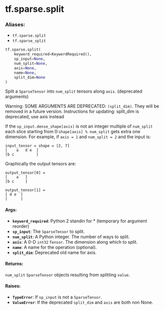 <div itemscope itemtype="http://developers.google.com/ReferenceObject">
<meta itemprop="name" content="tf.sparse.split" />
<meta itemprop="path" content="Stable" />
</div>

# tf.sparse.split

### Aliases:

* `tf.sparse.split`
* `tf.sparse_split`

``` python
tf.sparse.split(
    keyword_required=KeywordRequired(),
    sp_input=None,
    num_split=None,
    axis=None,
    name=None,
    split_dim=None
)
```

Split a `SparseTensor` into `num_split` tensors along `axis`. (deprecated arguments)

Warning: SOME ARGUMENTS ARE DEPRECATED: `(split_dim)`. They will be removed in a future version.
Instructions for updating:
split_dim is deprecated, use axis instead

If the `sp_input.dense_shape[axis]` is not an integer multiple of `num_split`
each slice starting from 0:`shape[axis] % num_split` gets extra one
dimension. For example, if `axis = 1` and `num_split = 2` and the
input is:

    input_tensor = shape = [2, 7]
    [    a   d e  ]
    [b c          ]

Graphically the output tensors are:

    output_tensor[0] =
    [    a   ]
    [b c     ]

    output_tensor[1] =
    [ d e  ]
    [      ]

#### Args:

* <b>`keyword_required`</b>: Python 2 standin for * (temporary for argument reorder)
* <b>`sp_input`</b>: The `SparseTensor` to split.
* <b>`num_split`</b>: A Python integer. The number of ways to split.
* <b>`axis`</b>: A 0-D `int32` `Tensor`. The dimension along which to split.
* <b>`name`</b>: A name for the operation (optional).
* <b>`split_dim`</b>: Deprecated old name for axis.


#### Returns:

`num_split` `SparseTensor` objects resulting from splitting `value`.


#### Raises:

* <b>`TypeError`</b>: If `sp_input` is not a `SparseTensor`.
* <b>`ValueError`</b>: If the deprecated `split_dim` and `axis` are both non None.